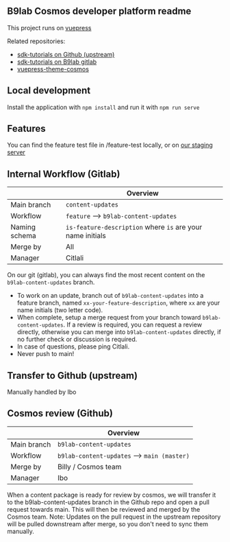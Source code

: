 ## B9lab Cosmos developer platform readme
This project runs on [vuepress](https://vuepress.vuejs.org/)

Related repositories:
* [sdk-tutorials on Github (upstream)](https://github.com/cosmos/sdk-tutorials)
* [sdk-tutorials on B9lab gitlab](https://git.b9lab.com/client-projects/cosmos/cosmos-developer-platform)
* [vuepress-theme-cosmos](https://github.com/cosmos/vuepress-theme-cosmos)

## Local development
Install the application with
`npm install`
and run it with 
`npm run serve`

## Features
You can find the feature test file in /feature-test locally, or on [our staging server](http://prview-w4572v20dp8fqtbd7v.s3-website-eu-west-1.amazonaws.com/feature-test)

## Internal Workflow (Gitlab)

|               | Overview                                                   |
|---------------|------------------------------------------------------------|
| Main branch   | `content-updates`                                          |
| Workflow      | `feature` --> `b9lab-content-updates`                            |
| Naming schema | `is-feature-description` where `is` are your name initials |
| Merge by      | All                                                        |
| Manager       | Citlali                                                    |

On our git (gitlab), you can always find the most recent content on the `b9lab-content-updates` branch.
* To work on an update, branch out of `b9lab-content-updates` into a feature branch, named `xx-your-feature-description`, where `xx` are your name initials (two letter code).
* When complete, setup a merge request from your branch toward `b9lab-content-updates`. If a review is required, you can request a review directly, otherwise you can merge into `b9lab-content-updates` directly, if no further check or discussion is required.
* In case of questions, please ping Citlali.
* Never push to main!

## Transfer to Github (upstream)
Manually handled by Ibo

## Cosmos review (Github)

|               | Overview                                                   |
|---------------|------------------------------------------------------------|
| Main branch   | `b9lab-content-updates`                                    |
| Workflow      | `b9lab-content-updates` --> `main (master)`                |
| Merge by      | Billy / Cosmos team                                        |
| Manager       | Ibo                                                        |

When a content package is ready for review by cosmos, we will transfer it to the b9lab-content-updates branch in the Github repo and open a pull request towards main. This will then be reviewed and merged by the Cosmos team.
Note: Updates on the pull request in the upstream repository will be pulled downstream after merge, so you don't need to sync them manually.